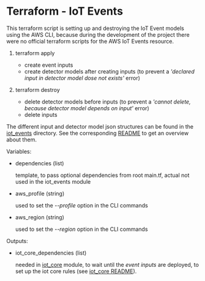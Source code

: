 # Terraform - IoT Events
This terraform script is setting up and destroying the IoT Event models using the AWS CLI, because during the development 
of the project there were no official terraform scripts for the AWS IoT Events resource.

1. terraform apply
    * create event inputs
    * create detector models after creating inputs (to prevent a _'declared input in detector model dose not exists'_ error)

2. terraform destroy
    * delete detector models before inputs (to prevent a _'cannot delete, because detector model depends on input'_ error)
    * delete inputs
    
The different input and detector model json structures can be found in the [iot_events](../../iot_events) directory.
See the corresponding [README](../../iot_events/README.md) to get an overview about them.

Variables:
* dependencies (list)

    template, to pass optional dependencies from root main.tf, actual not used in the iot_events module
    
* aws_profile (string)

    used to set the _--profile_ option in the CLI commands
    
* aws_region (string)

    used to set the _--region_ option in the CLI commands

Outputs:
- iot_core_dependencies (list)
 
    needed in [iot_core](../iot_core) module, to wait until the _event inputs_ are deployed, to set up the iot core 
    rules (see [iot_core README](../iot_core/README.md)).